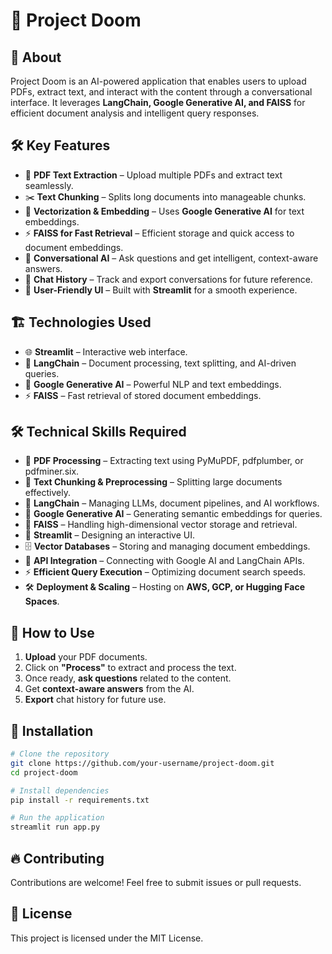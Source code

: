 # 🚀 Project Doom

## 📌 About
Project Doom is an AI-powered application that enables users to upload PDFs, extract text, and interact with the content through a conversational interface. It leverages **LangChain, Google Generative AI, and FAISS** for efficient document analysis and intelligent query responses.

## 🛠️ Key Features
- 📄 **PDF Text Extraction** – Upload multiple PDFs and extract text seamlessly.
- ✂️ **Text Chunking** – Splits long documents into manageable chunks.
- 🧠 **Vectorization & Embedding** – Uses **Google Generative AI** for text embeddings.
- ⚡ **FAISS for Fast Retrieval** – Efficient storage and quick access to document embeddings.
- 💬 **Conversational AI** – Ask questions and get intelligent, context-aware answers.
- 📜 **Chat History** – Track and export conversations for future reference.
- 🎨 **User-Friendly UI** – Built with **Streamlit** for a smooth experience.

## 🏗️ Technologies Used
- 🌐 **Streamlit** – Interactive web interface.
- 🔗 **LangChain** – Document processing, text splitting, and AI-driven queries.
- 🤖 **Google Generative AI** – Powerful NLP and text embeddings.
- ⚡ **FAISS** – Fast retrieval of stored document embeddings.

## 🛠️ Technical Skills Required
- 📜 **PDF Processing** – Extracting text using PyMuPDF, pdfplumber, or pdfminer.six.
- 📏 **Text Chunking & Preprocessing** – Splitting large documents effectively.
- 🔗 **LangChain** – Managing LLMs, document pipelines, and AI workflows.
- 🤖 **Google Generative AI** – Generating semantic embeddings for queries.
- 🧠 **FAISS** – Handling high-dimensional vector storage and retrieval.
- 🎨 **Streamlit** – Designing an interactive UI.
- 🗄️ **Vector Databases** – Storing and managing document embeddings.
- 📡 **API Integration** – Connecting with Google AI and LangChain APIs.
- ⚡ **Efficient Query Execution** – Optimizing document search speeds.
- 🛠️ **Deployment & Scaling** – Hosting on **AWS, GCP, or Hugging Face Spaces**.

## 📌 How to Use
1. **Upload** your PDF documents.
2. Click on **"Process"** to extract and process the text.
3. Once ready, **ask questions** related to the content.
4. Get **context-aware answers** from the AI.
5. **Export** chat history for future use.

## 🚀 Installation
```bash
# Clone the repository
git clone https://github.com/your-username/project-doom.git
cd project-doom

# Install dependencies
pip install -r requirements.txt

# Run the application
streamlit run app.py
```

## 🔥 Contributing
Contributions are welcome! Feel free to submit issues or pull requests.

## 📜 License
This project is licensed under the MIT License.
